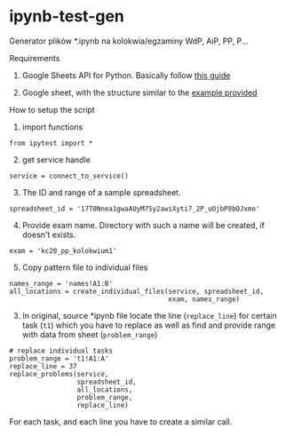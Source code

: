 # ipynb-test-gen
Generator plików *.ipynb na kolokwia/egzaminy WdP, AiP, PP, P...

Requirements
1. Google Sheets API for Python. Basically follow [this guide](https://developers.google.com/sheets/api/quickstart/python)

2. Google sheet, with the structure similar to the [example provided](https://docs.google.com/spreadsheets/d/17T0Nnea1gwaAUyM7Sy2awiXyti7_2P_uOjbP8bOJxmo/edit?usp=sharing)


How to setup the script
1. import functions
```
from ipytest import *
```

2. get service handle
```
service = connect_to_service()
```

3. The ID and range of a sample spreadsheet.
```
spreadsheet_id = '17T0Nnea1gwaAUyM7Sy2awiXyti7_2P_uOjbP8bOJxmo'
```

4. Provide exam name. Directory with such a name will be created, if doesn't exists.
```
exam = 'kc20_pp_kolokwium1'
```

5. Copy pattern file to individual files
```
names_range = 'names!A1:B'
all_locations = create_individual_files(service, spreadsheet_id,
                                        exam, names_range)
```

3. In original, source *ipynb file locate the line (`replace_line`) for certain task (`t1`) which you have to replace as well as find and provide range with data from sheet (`problem_range`)

```
# replace individual tasks
problem_range = 't1!A1:A'
replace_line = 37
replace_problems(service,
                 spreadsheet_id,
                 all_locations,
                 problem_range,
                 replace_line)
```

For each task, and each line you have to create a similar call.
